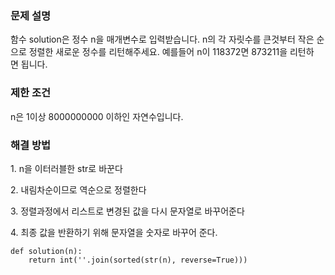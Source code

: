 ### 문제 설명

함수 solution은 정수 n을 매개변수로 입력받습니다. n의 각 자릿수를 큰것부터 작은 순으로 정렬한 새로운 정수를 리턴해주세요. 예를들어 n이 118372면 873211을 리턴하면 됩니다.

### 제한 조건

n은 1이상 8000000000 이하인 자연수입니다.

### 해결 방법

1\. n을 이터러블한 str로 바꾼다

2\. 내림차순이므로 역순으로 정렬한다

3\. 정렬과정에서 리스트로 변경된 값을 다시 문자열로 바꾸어준다

4\. 최종 값을 반환하기 위해 문자열을 숫자로 바꾸어 준다. 

```
def solution(n):
    return int(''.join(sorted(str(n), reverse=True)))
```